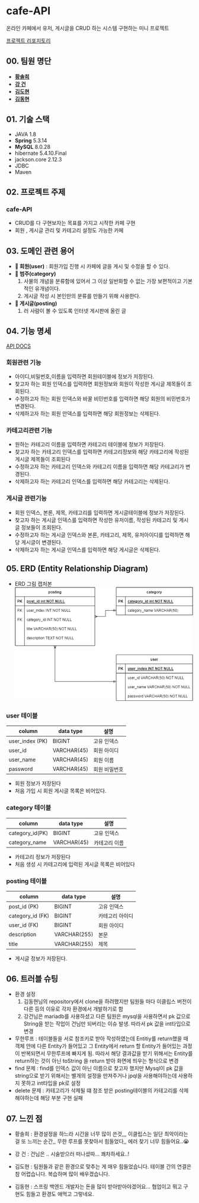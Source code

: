 # **cafe-API**
 온라인 카페에서 유저, 게시글을 CRUD 하는 시스템 구현하는 미니 프로젝트

[프로젝트 리포지토리](https://github.com/soulchicken/cafe-API)

## **00. 팀원 명단**

-   **[황솔희](https://github.com/solhee-hwang)** 
-   **[강  건](https://github.com/gun-0208)** 
-   **[김도현](https://github.com/thovy)** 
-   **[김동현](https://github.com/soulchicken)** 

## **01. 기술 스택**

-   JAVA 1.8
-   **Spring** 5.3.14
-   **MySQL** 8.0.28
-   hibernate 5.4.10.Final
-   jackson.core 2.12.3
-   JDBC
-   Maven

## **02. 프로젝트 주제**

### **cafe-API**
- CRUD를 다 구현보자는 목표를 가지고 시작한 카페 구현
- 회원 , 게시글 관리 및 카테고리 설정도 가능한 카페

## **03. 도메인 관련 용어**

- **👨 회원(user)** : 회원가입 진행 시 카페에 글을 게시 및 수정을 할 수 있다.
- **🔖 범주(category)**
    1. 사물의 개념을 분류함에 있어서 그 이상 일반화할 수 없는 가장 보편적이고 기본적인 유개념이다.
    2. 게시글 작성 시 본인만의 분류를 만들기 위해 사용한다.
- **🚀 게시글(posting)**
    1. 러 사람이 볼 수 있도록 인터넷 게시판에 올린 글

## **04. 기능 명세**
[API DOCS](https://documenter.getpostman.com/view/21185842/Uz5CNdz2)

### 회원관련 기능
- 아이디,비밀번호,이름을 입력하면 회원테이블에 정보가 저장된다.
- 찾고자 하는 회원 인덱스를 입력하면 회원정보와 회원이 작성한 게시글 제목들이 조회된다.
- 수정하고자 하는 회원 인덱스와 바꿀 비민번호를 입력하면 해당 회원의 비민번호가 변경된다.
- 삭제하고자 하는 회원 안덱스를 입력하면 해당 회원정보는 삭제된다.

### 카테고리관련 기능
- 원하는 카테고리 이름을 입력하면 카테고리 테이블에 정보가 저장된다. 
- 찾고자 하는 카테고리 인덱스를 입력하면 카테고리정보와 해당 카테고리에 작성된 게시글 제목들이 조회된다
- 수정하고자 하는 카테고리 인덱스와 카테고리 이름을 입력하면 해당 카테고리가 변경된다.
- 삭제하고자 하는 카테고리 인덱스를 입력하면 해당 카테고리는 삭제된다.

### 게시글 관련기능
- 회원 인덱스, 본론, 제목, 카테고리를 입력하면 게시글테이블에 정보가 저장된다. 
- 찾고자 하는 게시글 인덱스를 입력하면 작성한 유저이름, 작성된 카테고리 및 게시글 정보들이 조회된다.
- 수정하고자 하는 게시글 인덱스와 본론, 카테고리, 제목, 유저아이디를 입력하면 해당 게시글이 변경된다.
- 삭제하고자 하는 게시글 인덱스를 입력하면 해당 게시글은 삭제된다.

## **05. ERD (Entity Relationship Diagram)**
- ERD 그림 캡처본
![ERD](./진짜최종파이널.png)

### **user** 테이블
| column          | data type | 설명      |
|-----------------| --- |---------|
| user_index (PK) | BIGINT | 고유 인덱스  |
| user_id         | VARCHAR(45) | 회원 아이디  |
| user_name       | VARCHAR(45) | 회원 이름   |
| password        | VARCHAR(45) | 회원 비밀번호 |

- 회원 정보가 저장된다
- 처음 가입 시 회원 게시글 목록은 비어있다.
### **category** 테이블
| column          | data type | 설명      |
|-----------------| --- |---------|
| category_id(PK) | BIGINT | 고유 인덱스  |
| category_name   | VARCHAR(45) | 카테고리 이름 |

- 카테고리 정보가 저장된다
- 처음 생성 시 카테고리에 입력된 게시글 목록은 비어있다
### **posting** 테이블
| column           | data type    | 설명       |
|------------------|--------------|----------|
| post_id (PK)     | BIGINT       | 고유 인덱스   |
| category_id (FK) | BIGINT       | 카테고리 아이디 |
| user_id (FK)     | BIGINT       | 회원 아이디   |
| description      | VARCHAR(255) | 본문       |
| title            | VARCHAR(255) | 제목       |
- 게시글 정보가 저장된다.
## **06. 트러블 슈팅**
- 환경 설정 
  1. 김동현님의 repository에서 clone을 하려했지만 팀원들 마다 이클립스 버전이 다른 등의 이유로 각자 환경에서 개발하기로 함
  2. 강건님은 mariadb를 사용하셨고 다른 팀원은 mysql을 사용하면서 pk 값으로 String을 받는 작업이 건님만 되버리는 이슈 발생. 따라서 pk 값을 int타입으로 변경
- 무한루프 : 테이블들을 서로 참조키로 받아 작성하였는데  Entitiy를 return했을 때 객체 안에 다른 Entity가 들어있고 그 Entity에서 return 할 Entity가 
들어있는 과정이 반복되면서 무한루프에 빠지게 됨. 
따라서 해당 결과값을 받기 위해서는 Entity를 return하는 것이 아닌 toString 을 return 받아 화면에 띄우는 형식으로 변경
- find 문제 : find를 인덱스 값이 아닌 이름으로 찾고자 했지만 Mysql이 pk 값을 string으로 받기 위해서는 별개의 설정을 만져주거나 jpql을 사용해야하는데
사용하지 못하고 int타입을 pk로 설정
- delete 문제 : 카테고리가 삭제될 떄 참조 받은 posting테이블의 카테고리를 삭제해야하는데 해당 부분 구현 실패 

## **07. 느낀 점**

- 황솔희 : 환경설정을 하느라 시간을 너무 많이 쓴것,,, 이클립스는 일단 최악이라는걸 또 느끼는 순간,, 
무한 루프를 못찾아서 힘들었다,, 에러 찾기 너무 힘들어요..😭
- 강  건 : 건님은 .. 시술받으러 떠나셨따... 쾌차하세요..!

- 김도현 : 팀원들과 같은 환경으로 맞추는 게 매우 힘들었습니다. 테이블 간의 연결은 참 어렵습니다. 복습하며 많이 배우겠습니다.

- 김동현 : 스프링 백엔드 개발자는 돈을 많이 받아받아야겠어요... 협업이고 뭐고 구현도 힘들고 환경도 애먹고 그렇네요.
